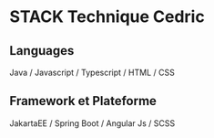 # STACK Technique Cedric 

## Languages

Java / Javascript / Typescript / HTML / CSS 

## Framework et Plateforme

JakartaEE / Spring Boot / Angular Js / SCSS

